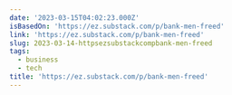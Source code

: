 ```yaml
---
date: '2023-03-15T04:02:23.000Z'
isBasedOn: 'https://ez.substack.com/p/bank-men-freed'
link: 'https://ez.substack.com/p/bank-men-freed'
slug: 2023-03-14-httpsezsubstackcompbank-men-freed
tags:
  - business
  - tech
title: 'https://ez.substack.com/p/bank-men-freed'
---
```

 
